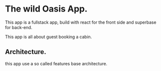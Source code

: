 # The wild Oasis App.

This app is a fullstack app, build with react for the front side and superbase for back-end.

This app is all about guest booking a cabin.

## Architecture.

this app use a so called features base architecture.
